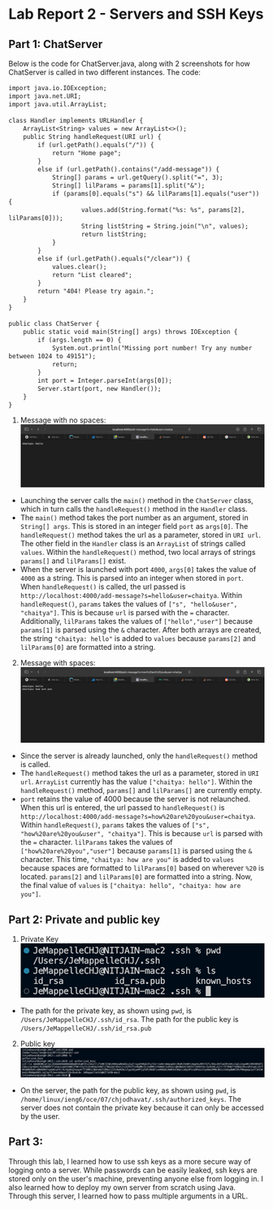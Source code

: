 # Lab Report 2 - Servers and SSH Keys

## Part 1: ChatServer
Below is the code for ChatServer.java, along with 2 screenshots for how ChatServer is called in two different instances.
The code:

```
import java.io.IOException;
import java.net.URI;
import java.util.ArrayList;

class Handler implements URLHandler {
    ArrayList<String> values = new ArrayList<>();
    public String handleRequest(URI url) {
        if (url.getPath().equals("/")) {
            return "Home page";
        }
        else if (url.getPath().contains("/add-message")) {
            String[] params = url.getQuery().split("=", 3);
            String[] lilParams = params[1].split("&");
            if (params[0].equals("s") && lilParams[1].equals("user")) {
                    values.add(String.format("%s: %s", params[2], lilParams[0]));
                    String listString = String.join("\n", values);
                    return listString;                    
            }
        }
        else if (url.getPath().equals("/clear")) {
            values.clear();
            return "List cleared";
        }
        return "404! Please try again.";    
    }
}

public class ChatServer {
    public static void main(String[] args) throws IOException {
        if (args.length == 0) {
            System.out.println("Missing port number! Try any number between 1024 to 49151");
            return;
        }
        int port = Integer.parseInt(args[0]);
        Server.start(port, new Handler());
    }
}
```

1. Message with no spaces:
![Image](/query1.png)
* Launching the server calls the `main()` method in the `ChatServer` class, which in turn calls the `handleRequest()` method in the `Handler` class. 
* The `main()` method takes the port number as an argument, stored in `String[] args`. This is stored in an integer field `port` as `args[0]`. The `handleRequest()` method takes the url as a parameter, stored in `URI url`. The other field in the `Handler` class is an `ArrayList` of strings called `values`. Within the `handleRequest()` method, two local arrays of strings `params[]` and `lilParams[]` exist.
* When the server is launched with port `4000`, `args[0]` takes the value of `4000` as a string. This is parsed into an integer when stored in `port`. When `handleRequest()` is called, the url passed is `http://localhost:4000/add-message?s=hello&user=chaitya`. Within `handleRequest()`, `params` takes the values of `["s", "hello&user", "chaitya"]`. This is because `url` is parsed with the `=` character. Additionally, `lilParams` takes the values of `["hello","user"]` because `params[1]` is parsed using the `&` character. After both arrays are created, the string `"chaitya: hello"` is added to `values` because `params[2]` and `lilParams[0]` are formatted into a string.

2. Message with spaces:
![Image](/query2.png)
* Since the server is already launched, only the `handleRequest()` method is called.
* The `handleRequest()` method takes the url as a parameter, stored in `URI url`. `ArrayList` currently has the value `["chaitya: hello"]`. Within the `handleRequest()` method, `params[]` and `lilParams[]` are currently empty.
* `port` retains the value of 4000 because the server is not relaunched. When this url is entered, the url passed to `handleRequest()` is `http://localhost:4000/add-message?s=how%20are%20you&user=chaitya`. Within `handleRequest()`, `params` takes the values of `["s", "how%20are%20you&user", "chaitya"]`. This is because `url` is parsed with the `=` character. `lilParams` takes the values of `["how%20are%20you","user"]` because `params[1]` is parsed using the `&` character. This time, `"chaitya: how are you"` is added to `values` because spaces are formatted to `lilParams[0]` based on wherever `%20` is located. `params[2]` and `lilParams[0]` are formatted into a string. Now, the final value of `values` is `["chaitya: hello", "chaitya: how are you"]`.



## Part 2: Private and public key
1. Private Key
![Image](/private_key.png)
* The path for the private key, as shown using `pwd`, is `/Users/JeMappelleCHJ/.ssh/id_rsa`. The path for the public key is `/Users/JeMappelleCHJ/.ssh/id_rsa.pub`


2. Public key
![Image](/public_key.png)
* On the server, the path for the public key, as shown using `pwd`, is `/home/linux/ieng6/oce/07/chjodhavat/.ssh/authorized_keys`. The server does not contain the private key because it can only be accessed by the user.


## Part 3:
Through this lab, I learned how to use ssh keys as a more secure way of logging onto a server. While passwords can be easily leaked, ssh keys are stored only on the user's machine, preventing anyone else from logging in. I also learned how to deploy my own server from scratch using Java. Through this server, I learned how to pass multiple arguments in a URL.

